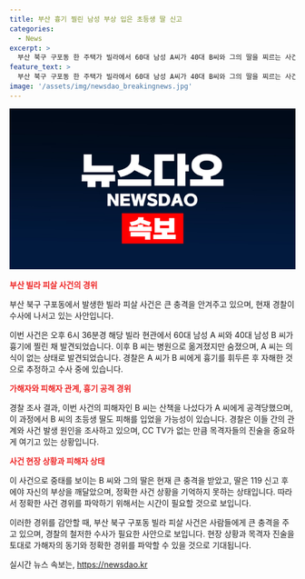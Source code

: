 ```yaml
---
title: 부산 흉기 찔린 남성 부상 입은 초등생 딸 신고
categories:
  - News
excerpt: >
  부산 북구 구포동 한 주택가 빌라에서 60대 남성 A씨가 40대 B씨와 그의 딸을 찌르는 사건이 발생했다. B씨는 숨졌고, A씨는 의식이 없는 상태이며, B씨의 딸도 피신 후 119에 신고한 것으로 전해졌다. A씨는 이 건물에 살았던 과거가 있으며, 경찰은 서로 사이에 원한 관계나 금전 문제 등을 살펴보고 있다. 사건 현장 상황이 기록된 CCTV가 없어 목격자 확보를 위해 노력 중이다.
feature_text: >
  부산 북구 구포동 한 주택가 빌라에서 60대 남성 A씨가 40대 B씨와 그의 딸을 찌르는 사건이 발생했다. B씨는 숨졌고, A씨는 의식이 없는 상태이며, B씨의 딸도 피신 후 119에 신고한 것으로 전해졌다. A씨는 이 건물에 살았던 과거가 있으며, 경찰은 서로 사이에 원한 관계나 금전 문제 등을 살펴보고 있다. 사건 현장 상황이 기록된 CCTV가 없어 목격자 확보를 위해 노력 중이다.
image: '/assets/img/newsdao_breakingnews.jpg'
---
```


<p><img src="/assets/img/newsdao_breakingnews.jpg" alt="implanttips 속보" /></p>

<p><b><span style="color: #ee2323;">부산 빌라 피살 사건의 경위</span></b></p>

<p>부산 북구 구포동에서 발생한 빌라 피살 사건은 큰 충격을 안겨주고 있으며, 현재 경찰이 수사에 나서고 있는 사안입니다.</p>

<p data-ke-size="size16">이번 사건은 오후 6시 36분경 해당 빌라 현관에서 60대 남성 A 씨와 40대 남성 B 씨가 흉기에 찔린 채 발견되었습니다. 이후 B 씨는 병원으로 옮겨졌지만 숨졌으며, A 씨는 의식이 없는 상태로 발견되었습니다. 경찰은 A 씨가 B 씨에게 흉기를 휘두른 후 자해한 것으로 추정하고 수사 중에 있습니다.</p>

<p><b><span style="color: #ee2323;">가해자와 피해자 관계, 흉기 공격 경위</span></b></p>

<p data-ke-size="size16">경찰 조사 결과, 이번 사건의 피해자인 B 씨는 산책을 나섰다가 A 씨에게 공격당했으며, 이 과정에서 B 씨의 초등생 딸도 피해를 입었을 가능성이 있습니다. 경찰은 이들 간의 관계와 사건 발생 원인을 조사하고 있으며, CC TV가 없는 만큼 목격자들의 진술을 중요하게 여기고 있는 상황입니다.</p>

<p><b><span style="color: #ee2323;">사건 현장 상황과 피해자 상태</span></b></p>

<p data-ke-size="size16">이 사건으로 중태를 보이는 B 씨와 그의 딸은 현재 큰 충격을 받았고, 딸은 119 신고 후에야 자신의 부상을 깨달았으며, 정확한 사건 상황을 기억하지 못하는 상태입니다. 따라서 정확한 사건 경위를 파악하기 위해서는 시간이 필요할 것으로 보입니다.</p>

<p>이러한 경위를 감안할 때, 부산 북구 구포동 빌라 피살 사건은 사람들에게 큰 충격을 주고 있으며, 경찰의 철저한 수사가 필요한 사안으로 보입니다. 현장 상황과 목격자 진술을 토대로 가해자의 동기와 정확한 경위를 파악할 수 있을 것으로 기대됩니다.</p>
실시간 뉴스 속보는, <a href="https://newsdao.kr" rel="dofollow">https://newsdao.kr</a>


